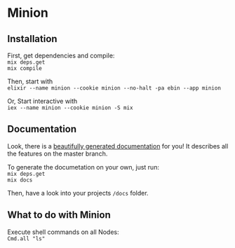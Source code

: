 # Minion

## Installation

First, get dependencies and compile:  
`mix deps.get`  
`mix compile`

Then, start with  
`elixir --name minion --cookie minion --no-halt -pa ebin --app minion`

Or, Start interactive with  
`iex --name minion --cookie minion -S mix`

## Documentation

Look, there is a [beautifully generated documentation](http://chaossteffen.github.io/Minion/docs/) for you! It describes all the features on the master branch.

To generate the documetation on your own, just run:  
`mix deps.get`  
`mix docs`

Then, have a look into your projects `/docs` folder.

## What to do with Minion

Execute shell commands on all Nodes:  
`Cmd.all "ls"`